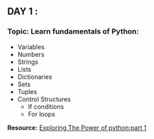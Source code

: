 ## DAY 1 :

### Topic: Learn fundamentals of Python:

- Variables
- Numbers
- Strings
- Lists
- Dictionaries
- Sets
- Tuples
- Control Structures
  - If conditions
  - For loops

**Resource:** [Exploring The Power of python:part 1](https://medium.com/@Hassane_01/exploring-the-power-of-python-part-1-214ddeaa837f)

